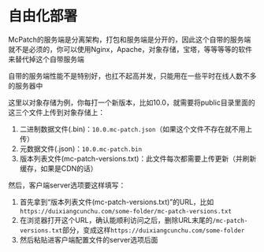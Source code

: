 # 自由化部署

McPatch的服务端是分离架构，打包和服务端是分开的，因此这个自带的服务端就不是必须的，你可以使用Nginx，Apache，对象存储，宝塔，等等等等的软件来替代掉这个自带服务端

自带的服务端性能不是特别好，也扛不起高并发，只能用在一些平时在线人数不多的服务器中

这里以对象存储为例，你每打一个新版本，比如10.0，就需要将public目录里面的这三个文件上传到对象存储上：

1. 二进制数据文件(.bin)：`10.0.mc-patch.json`（如果这个文件不存在就不用上传）
2. 元数据文件(.json)：`10.0.mc-patch.bin`
3. 版本列表文件(mc-patch-versions.txt)：此文件每次都需要上传更新（并刷新缓存，如果是CDN的话）

然后，客户端server选项要这样填写：

1. 首先拿到“版本列表文件(mc-patch-versions.txt)”的URL，比如`https://duixiangcunchu.com/some-folder/mc-patch-versions.txt`
2. 在浏览器打开这个URL，确认能顺利访问之后，删除URL末尾的`/mc-patch-versions.txt`部分，变成这样`https://duixiangcunchu.com/some-folder`
3. 然后粘贴进客户端配置文件的server选项后面

